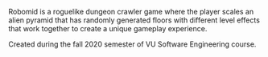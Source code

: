 Robomid is a roguelike dungeon crawler game where the player scales an alien pyramid that has randomly generated floors with different level effects that work together to create a unique gameplay experience.

Created during the fall 2020 semester of VU Software Engineering course.
